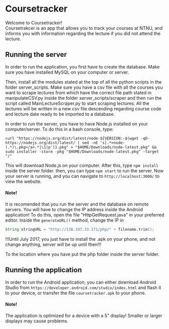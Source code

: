 # Coursetracker

Welcome to Coursetracker!  
Coursetrakcer is an app that allows you to track your courses at NTNU, and informs you with information regarding the lecture if you did not attend the lecture.

## Running the server
In order to run the application, you first have to create the database. Make sure you have installed MySQL on your computer or server.

Then, install all the modules stated at the top of all the python scripts in the folder server_scripts. Make sure you have a csv file with all the courses you want to scrape lectures from which have the correct file path stated in manipulateCSV.py inside the folder server_scripts/scraper and then run the script called MainLectureScraper.py to start scraping lectures. All the lectures will be written in a new csv file descending regarding course code and lecture date ready to be imported to a database.

In order to run the server, you have to have Node.js installed on your computer/server. To do this in a bash console, type:

`curl "https://nodejs.org/dist/latest/node-${VERSION:-$(wget -qO- https://nodejs.org/dist/latest/ | sed -nE 's|.*>node-(.*)\.pkg</a>.*|\1|p')}.pkg" > "$HOME/Downloads/node-latest.pkg" && sudo installer -store -pkg "$HOME/Downloads/node-latest.pkg" -target "/"`

This will download Node.js on your computer.
After this, type `npm install` inside the server folder. then, you can type `npm start` to run the server.
Now your server is running, and you can navigate to `http://localhost:3000/` to view the website.

#### Note!
It is recomended that you run the server and the database on remote servers. You will have to change the IP address inside the Android application! To do this, open the file "HttpGetRequest.java" in your preferred editor. Inside the `generateURL()` method, change the IP in
```java
String stringURL = "http://138.197.33.171/php/" + filename.trim();
```

!!!Until July 2017, you just have to install the .apk on your phone, and not change anything, server will be up until then!!!

To the location where you have put the php folder inside the server folder.

## Running the application
In order to run the Android application, you can either download Android Studio from `https://developer.android.com/studio/index.html` and flash it to your device, or transfer the file `coursetracker.apk` to your phone.


#### Note!
The application is optimized for a device with a 5" display! Smaller or larger displays may cause problems.
